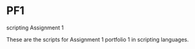 # PF1
scripting Assignment 1 
 
These are the scripts for Assignment 1 portfolio 1 in scripting languages.
